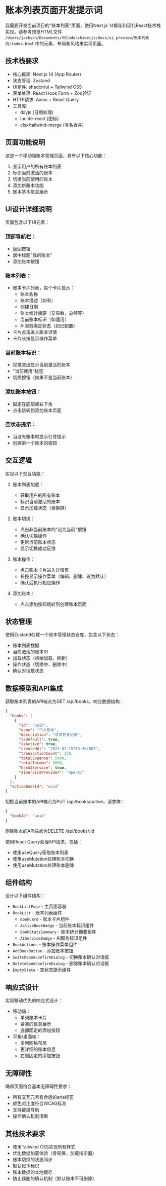 # 账本列表页面开发提示词

我需要开发当前项目的"账本列表"页面，使用Next.js 14框架和现代React技术栈实现。请参考预览HTML文件 `/Users/jackson/Documents/VSCode/zhiweijz/docs/ui_preview/账本列表页/index.html` 中的元素、布局和风格来实现页面。

## 技术栈要求

- 核心框架: Next.js 14 (App Router)
- 状态管理: Zustand
- UI组件: shadcn/ui + Tailwind CSS
- 表单处理: React Hook Form + Zod验证
- HTTP请求: Axios + React Query
- 工具库:
  - dayjs (日期处理)
  - lucide-react (图标)
  - clsx/tailwind-merge (类名合并)

## 页面功能说明

这是一个移动端账本管理页面，具有以下核心功能：

1. 显示用户的所有账本列表
2. 标识当前激活的账本
3. 切换当前使用的账本
4. 添加新账本功能
5. 账本基本信息展示

## UI设计详细说明

页面包含以下UI元素：

### 顶部导航栏：
- 返回按钮
- 居中标题"我的账本"
- 添加账本按钮

### 账本列表：
- 账本卡片列表，每个卡片显示：
  - 账本名称
  - 账本描述（如有）
  - 创建日期
  - 账本统计摘要（交易数、总额等）
  - 当前账本标识（如适用）
  - AI服务绑定状态（如已配置）
- 卡片点击进入账本详情
- 卡片长按显示操作菜单

### 当前账本标识：
- 视觉突出显示当前激活的账本
- "当前使用"标签
- 切换按钮（如果不是当前账本）

### 添加账本按钮：
- 固定在底部或右下角
- 点击跳转到添加账本页面

### 空状态提示：
- 当没有账本时显示引导提示
- 创建第一个账本的按钮

## 交互逻辑

实现以下交互功能：

1. 账本列表加载：
   - 获取用户的所有账本
   - 标识当前激活的账本
   - 显示加载状态（骨架屏）

2. 账本切换：
   - 点击非当前账本的"设为当前"按钮
   - 确认切换操作
   - 更新当前账本状态
   - 显示切换成功反馈

3. 账本操作：
   - 点击账本卡片进入详情页
   - 长按显示操作菜单（编辑、删除、设为默认）
   - 确认后执行相应操作

4. 添加账本：
   - 点击添加按钮跳转到创建账本页面

## 状态管理

使用Zustand创建一个账本管理状态仓库，包含以下状态：

- 账本列表数据
- 当前激活的账本ID
- 加载状态（初始加载、刷新）
- 操作状态（切换中、删除中）
- 确认对话框状态

## 数据模型和API集成

获取账本列表的API端点为GET /api/books，响应数据结构：

```json
{
  "books": [
    {
      "id": "uuid",
      "name": "个人账本",
      "description": "日常开支记录",
      "isDefault": true,
      "isActive": true,
      "createdAt": "2023-01-15T10:30:00Z",
      "transactionCount": 120,
      "totalExpense": 5000,
      "totalIncome": 8000,
      "hasAIService": true,
      "aiServiceProvider": "OpenAI"
    }
  ],
  "activeBookId": "uuid"
}
```

切换当前账本的API端点为PUT /api/books/active，请求体：

```json
{
  "bookId": "uuid"
}
```

删除账本的API端点为DELETE /api/books/:id

使用React Query处理API请求，包括：
- 使用useQuery获取账本列表
- 使用useMutation处理账本切换
- 使用useMutation处理账本删除

## 组件结构

设计以下组件结构：

- `BookListPage` - 主页面容器
- `BookList` - 账本列表组件
  - `BookCard` - 账本卡片组件
  - `ActiveBookBadge` - 当前账本标识组件
  - `BookStatsSummary` - 账本统计摘要组件
  - `AIServiceBadge` - AI服务标识组件
- `BookActions` - 账本操作菜单组件
- `AddBookButton` - 添加账本按钮
- `SwitchBookConfirmDialog` - 切换账本确认对话框
- `DeleteBookConfirmDialog` - 删除账本确认对话框
- `EmptyState` - 空状态提示组件

## 响应式设计

实现移动优先的响应式设计：

- 移动端：
  - 单列账本卡片
  - 紧凑的信息展示
  - 底部固定的添加按钮
- 平板/桌面端：
  - 多列网格布局
  - 更详细的账本信息
  - 右侧固定的添加按钮

## 无障碍性

确保页面符合基本无障碍性要求：

- 所有交互元素有合适的aria标签
- 颜色对比度符合WCAG标准
- 支持键盘导航
- 操作确认机制清晰

## 其他技术要求

- 使用Tailwind CSS实现所有样式
- 优化数据加载体验（骨架屏、加载指示器）
- 账本切换的状态同步
- 默认账本标识
- 账本数据的本地缓存
- 防止误删的确认机制（默认账本不可删除）



